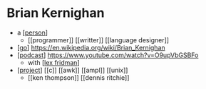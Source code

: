 # Brian Kernighan

- a [[person]]
  - [[programmer]] [[writter]] [[language designer]]
- [[go]] https://en.wikipedia.org/wiki/Brian_Kernighan
- [[podcast]] https://www.youtube.com/watch?v=O9upVbGSBFo
  - with [[lex fridman]]
- [[project]] [[c]] [[awk]] [[ampl]] [[unix]]
  - [[ken thompson]] [[dennis ritchie]]


[//begin]: # "Autogenerated link references for markdown compatibility"
[person]: person "Person"
[go]: go "Go"
[podcast]: podcast "Podcast"
[lex fridman]: lex-fridman "Lex Fridman"
[project]: project "Project"
[//end]: # "Autogenerated link references"